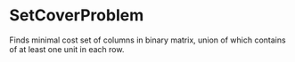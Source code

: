 # SetCoverProblem
Finds minimal cost set of columns in binary matrix, union of which contains of at least one unit
in each row.

